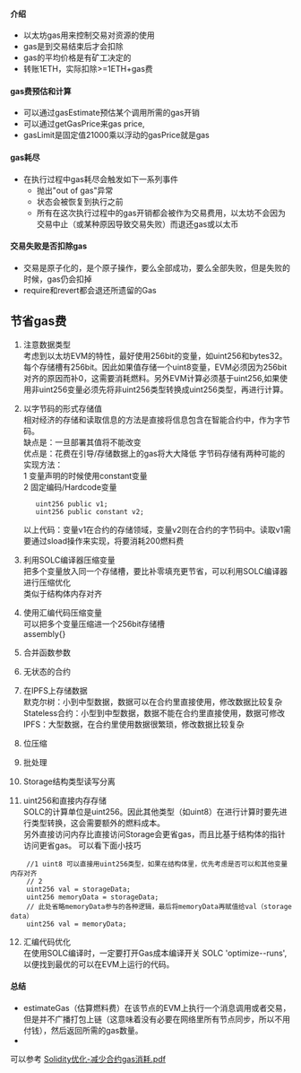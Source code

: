 #### 介绍

- 以太坊gas用来控制交易对资源的使用
- gas是到交易结束后才会扣除
- gas的平均价格是有矿工决定的
- 转账1ETH，实际扣除>=1ETH+gas费

#### gas费预估和计算

- 可以通过gasEstimate预估某个调用所需的gas开销
- 可以通过getGasPrice来gas price,
- gasLimit是固定值21000乘以浮动的gasPrice就是gas

#### gas耗尽

- 在执行过程中gas耗尽会触发如下一系列事件
    - 抛出"out of gas"异常
    - 状态会被恢复到执行之前
    - 所有在这次执行过程中的gas开销都会被作为交易费用，以太坊不会因为交易中止（或某种原因导致交易失败）而退还gas或以太币

#### 交易失败是否扣除gas

- 交易是原子化的，是个原子操作，要么全部成功，要么全部失败，但是失败的时候，gas仍会扣掉
- require和revert都会退还所遗留的Gas

## 节省gas费

1. 注意数据类型  
   考虑到以太坊EVM的特性，最好使用256bit的变量，如uint256和bytes32。每个存储槽有256bit。因此如果值存储一个uint8变量，EVM必须因为256bit对齐的原因而补0，这需要消耗燃料。另外EVM计算必须基于uint256,如果使用非uint256变量必须先将非uint256类型转换成uint256类型，再进行计算。
2. 以字节码的形式存储值  
   相对经济的存储和读取信息的方法是直接将信息包含在智能合约中，作为字节码。  
   缺点是：一旦部署其值将不能改变  
   优点是：花费在引导/存储数据上的gas将大大降低
   字节码存储有两种可能的实现方法：  
   1 变量声明的时候使用constant变量  
   2 固定编码/Hardcode变量

   ``` solidity
      uint256 public v1;
      uint256 public constant v2;
   ```

   以上代码：变量v1在合约的存储领域，变量v2则在合约的字节码中。读取v1需要通过sload操作来实现，将要消耗200燃料费
3. 利用SOLC编译器压缩变量  
   把多个变量放入同一个存储槽，要比补零填充更节省，可以利用SOLC编译器进行压缩优化  
   类似于结构体内存对齐
4. 使用汇编代码压缩变量  
   可以把多个变量压缩进一个256bit存储槽  
   assembly{}
5. 合并函数参数
6. 无状态的合约
7. 在IPFS上存储数据  
   默克尔树：小到中型数据，数据可以在合约里直接使用，修改数据比较复杂  
   Stateless合约：小型到中型数据，数据不能在合约里直接使用，数据可修改  
   IPFS：大型数据，在合约里使用数据很繁琐，修改数据比较复杂
8. 位压缩
9. 批处理
10. Storage结构类型读写分离
11. uint256和直接内存存储  
    SOLC的计算单位是uint256。因此其他类型（如uint8）在进行计算时要先进行类型转换，这会需要额外的燃料成本。  
    另外直接访问内存比直接访问Storage会更省gas，而且比基于结构体的指针访问更省gas。 可以看下面小技巧
   ``` solidity
       //1 uint8 可以直接用uint256类型，如果在结构体里，优先考虑是否可以和其他变量内存对齐
       // 2
       uint256 val = storageData;
       uint256 memoryData = storageData;
       // 此处省略memoryData参与的各种逻辑，最后将memoryData再赋值给val（storage data）
       uint256 val = memoryData;
   ```
12. 汇编代码优化  
    在使用SOLC编译时，一定要打开Gas成本编译开关 SOLC 'optimize--runs',以便找到最优的可以在EVM上运行的代码。

#### 总结

- estimateGas（估算燃料费）在该节点的EVM上执行一个消息调用或者交易，但是并不广播打包上链（这意味着没有必要在网络里所有节点同步，所以不用付钱），然后返回所需的gas数量。
-
可以参考 [Solidity优化-减少合约gas消耗.pdf](..%2Fstatic%2FSolidity%E4%BC%98%E5%8C%96-%E5%87%8F%E5%B0%91%E5%90%88%E7%BA%A6gas%E6%B6%88%E8%80%97.pdf)